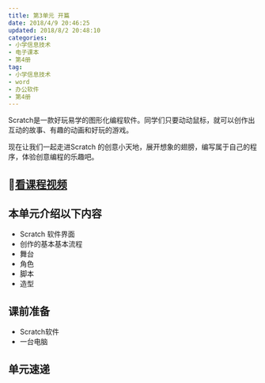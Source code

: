 ```yaml
---
title: 第3单元 开篇
date: 2018/4/9 20:46:25
updated: 2018/8/2 20:48:10
categories:
- 小学信息技术
- 电子课本
- 第4册
tag: 
- 小学信息技术
- word
- 办公软件
- 第4册
---
```


Scratch是一款好玩易学的图形化编程软件。同学们只要动动鼠标，就可以创作出互动的故事、有趣的动画和好玩的游戏。

现在让我们一起走进Scratch 的创意小天地，展开想象的翅膀，编写属于自己的程序，体验创意编程的乐趣吧。

## :cinema:[看课程视频](https://itdamo.ke.qq.com/)
## 本单元介绍以下内容
- Scratch 软件界面
- 创作的基本基本流程
- 舞台
- 角色
- 脚本
- 造型
## 课前准备
- Scratch软件
- 一台电脑
## 单元速递

